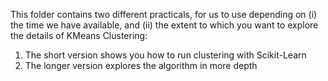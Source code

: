 This folder contains two different practicals, for us to use depending on (i) the time we have available, and (ii) the extent to which you want to explore the details of KMeans Clustering:

1. The short version shows you how to run clustering with Scikit-Learn
2. The longer version explores the algorithm in more depth


